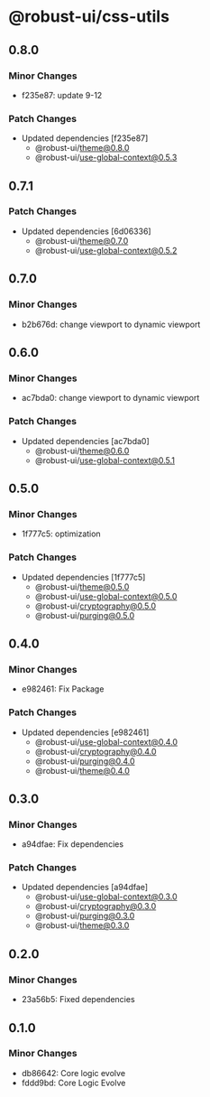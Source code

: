 # @robust-ui/css-utils

## 0.8.0

### Minor Changes

- f235e87: update 9-12

### Patch Changes

- Updated dependencies [f235e87]
  - @robust-ui/theme@0.8.0
  - @robust-ui/use-global-context@0.5.3

## 0.7.1

### Patch Changes

- Updated dependencies [6d06336]
  - @robust-ui/theme@0.7.0
  - @robust-ui/use-global-context@0.5.2

## 0.7.0

### Minor Changes

- b2b676d: change viewport to dynamic viewport

## 0.6.0

### Minor Changes

- ac7bda0: change viewport to dynamic viewport

### Patch Changes

- Updated dependencies [ac7bda0]
  - @robust-ui/theme@0.6.0
  - @robust-ui/use-global-context@0.5.1

## 0.5.0

### Minor Changes

- 1f777c5: optimization

### Patch Changes

- Updated dependencies [1f777c5]
  - @robust-ui/theme@0.5.0
  - @robust-ui/use-global-context@0.5.0
  - @robust-ui/cryptography@0.5.0
  - @robust-ui/purging@0.5.0

## 0.4.0

### Minor Changes

- e982461: Fix Package

### Patch Changes

- Updated dependencies [e982461]
  - @robust-ui/use-global-context@0.4.0
  - @robust-ui/cryptography@0.4.0
  - @robust-ui/purging@0.4.0
  - @robust-ui/theme@0.4.0

## 0.3.0

### Minor Changes

- a94dfae: Fix dependencies

### Patch Changes

- Updated dependencies [a94dfae]
  - @robust-ui/use-global-context@0.3.0
  - @robust-ui/cryptography@0.3.0
  - @robust-ui/purging@0.3.0
  - @robust-ui/theme@0.3.0

## 0.2.0

### Minor Changes

- 23a56b5: Fixed dependencies

## 0.1.0

### Minor Changes

- db86642: Core logic evolve
- fddd9bd: Core Logic Evolve
